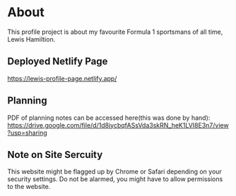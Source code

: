 # About

This profile project is about my favourite Formula 1 sportsmans of all time, Lewis Hamiltion.

## Deployed Netlify Page

https://lewis-profile-page.netlify.app/

## Planning 

PDF of planning notes can be accessed here(this was done by hand): https://drive.google.com/file/d/1d8jycbqfASsVda3skRN_heK1LVI8E3n7/view?usp=sharing

## Note on Site Sercuity

This website might be flagged up by Chrome or Safari depending on your security settings. Do not be alarmed, you might have to allow permissions to the website. 
